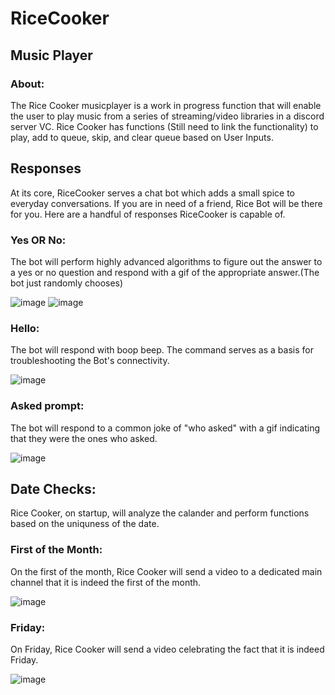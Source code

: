 # RiceCooker

## Music Player

### About:

The Rice Cooker musicplayer is a work in progress function that will enable the user to play music from a series of streaming/video libraries in a discord server VC. Rice Cooker has functions (Still need to link the functionality) to play, add to queue, skip, and clear queue based on User Inputs. 


## Responses
At its core, RiceCooker serves a chat bot which adds a small spice to everyday conversations. If you are in need of a friend, Rice Bot will be there for you. Here are a handful of responses RiceCooker is capable of. 

### Yes OR No:
The bot will perform highly advanced algorithms to figure out the answer to a yes or no question and respond with a gif of the appropriate answer.(The bot just randomly chooses)

![image](https://github.com/FavourAdekola/RiceCooker/assets/100747801/e80729dd-93a9-4fc9-9057-8e0d00199d4c)
![image](https://github.com/FavourAdekola/RiceCooker/assets/100747801/7414aeba-bd9b-4a77-9bf7-3d7ae0d6c4f7)

### Hello:
The bot will respond with boop beep. The command serves as a basis for troubleshooting the Bot's connectivity. 

![image](https://github.com/FavourAdekola/RiceCooker/assets/100747801/8a58321a-8e2e-42d0-b780-78d8c6306a48)

### Asked prompt:
The bot will respond to a common joke of "who asked" with a gif indicating that they were the ones who asked. 

![image](https://github.com/FavourAdekola/RiceCooker/assets/100747801/3a6b3f9c-f2a4-4c82-aecd-939de7eb0c5b)

## Date Checks:
Rice Cooker, on startup, will analyze the calander and perform functions based on the uniquness of the date.

### First of the Month:
On the first of the month, Rice Cooker will send a video to a dedicated main channel that it is indeed the first of the month.

![image](https://github.com/FavourAdekola/RiceCooker/assets/100747801/543579b0-1118-4692-844c-395a9c026024)


### Friday:
On Friday, Rice Cooker will send a video celebrating the fact that it is indeed Friday. 

![image](https://github.com/FavourAdekola/RiceCooker/assets/100747801/3149a8e4-d164-499d-974e-de7617016822)
